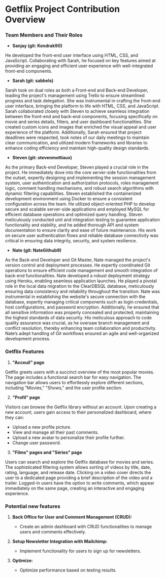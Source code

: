 # Getflix Project Contribution Overview

### Team Members and Their Roles

- **Sanjay (git: Kendrak90)**

He developed the front-end user interface using HTML, CSS, and JavaScript. Collaborating with Sarah, he focused on key features aimed at providing an engaging and efficient user experience with well-integrated front-end components.

- **Sarah (git: sabbels)**

Sarah took on dual roles as both a Front-end and Back-end Developer, leading the project's management using Trello to ensure streamlined progress and task delegation. She was instrumental in crafting the front-end user interface, bringing the platform to life with HTML, CSS, and JavaScript. Sarah collaborated closely with Steven to achieve seamless integration between the front-end and back-end components, focusing specifically on movie and series details, filters, and user dashboard functionalities. She created custom icons and images that enriched the visual appeal and user experience of the platform. Additionally, Sarah ensured that project deadlines were respected, took notes of our daily meetings to maintain clear communication, and utilized modern frameworks and libraries to enhance coding efficiency and maintain high-quality design standards.

- **Steven (git: stevenmottiaux)**

As the primary Back-end Developer, Steven played a crucial role in the project. He immediately dove into the core server-side functionalities from the outset, expertly designing and implementing the session management system, user authentication and authorization protocols, roles management logic, comment handling mechanisms, and robust search algorithms with dynamic filtering capabilities. Steven established the containerized development environment using Docker to ensure a consistent configuration across the team. He utilized object-oriented PHP to develop secure and scalable server-side applications and employed MySQL for efficient database operations and optimized query handling. Steven meticulously conducted unit and integration testing to guarantee application functionality and stability, and he added thorough API and system documentation to ensure clarity and ease of future maintenance. His work on secure user authentication flows and reliable database connectivity was critical in ensuring data integrity, security, and system resilience.

- **Nate (git: NateGithub9)**

As the Back-end Developer and Git Master, Nate managed the project's version control and deployment processes. He expertly coordinated Git operations to ensure efficient code management and smooth integration of back-end functionalities. Nate developed a robust deployment strategy using Heroku, enabling seamless application launches. He played a pivotal role in the local data migration to the ClearDBSQL database, meticulously ensuring data consistency and reliability throughout the transition. Nate was instrumental in establishing the website's secure connection with the database, expertly managing critical components such as login credentials, host configurations, and password encryption. Additionally, he ensured that all sensitive information was properly concealed and protected, maintaining the highest standards of data security. His meticulous approach to code quality assurance was crucial, as he oversaw branch management and conflict resolution, thereby enhancing team collaboration and productivity. Nate’s adept handling of Git workflows ensured an agile and well-organized development process.

### Getflix Features

1. **"Acceuil" page**

Getflix greets users with a succinct overview of the most popular movies. The page includes a functional search bar for easy navigation. The navigation bar allows users to effortlessly explore different sections, including "Movies," "Shows," and the user profile section.

2. **"Profil" page**

Visitors can browse the Getflix library without an account. Upon creating a new account, users gain access to their personalized dashboard, where they can:
- Upload a new profile picture.
- View and manage all their past comments.
- Upload a new avatar to personalize their profile further.
- Change user password.

3. **"Films" pages and "Séries" page**

Users can search and explore the Getflix database for movies and series. The sophisticated filtering system allows sorting of videos by title, date, rating, language, and release date. Clicking on a video cover directs the user to a dedicated page providing a brief description of the video and a trailer. Logged-in users have the option to write comments, which appear immediately on the same page, creating an interactive and engaging experience.


### Potential new features

1. **Back Office for User and Comment Management (CRUD):**
   - Create an admin dashboard with CRUD functionalities to manage users and comments effectively.

2. **Setup Newsletter Integration with Mailchimp:**
   - Implement functionality for users to sign up for newsletters.

3. **Optimize:**
   - Optimize performance based on testing results.

